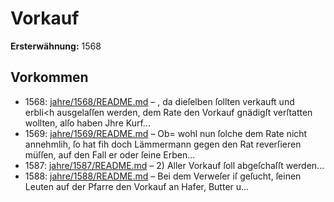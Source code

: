 # Vorkauf

**Ersterwähnung:** 1568

## Vorkommen
- 1568: [jahre/1568/README.md](../jahre/1568/README.md) – , da
dieſelben ſollten verkauft und erbli<h ausgelaſſen werden,
dem Rate den Vorkauf gnädigſt verſtatten wollten, alſo
haben Jhre Kurf...
- 1569: [jahre/1569/README.md](../jahre/1569/README.md) – Ob=
wohl nun ſolche dem Rate nicht annehmlih, ſo hat fih
doch Lämmermann gegen den Rat reverſieren müſſen, auf
den Fall er oder ſeine Erben...
- 1587: [jahre/1587/README.md](../jahre/1587/README.md) – 2) Aller Vorkauf ſoll abgeſchaſſt werden...
- 1588: [jahre/1588/README.md](../jahre/1588/README.md) – Bei dem Verweſer iſ geſucht, ſeinen Leuten auf der
Pfarre den Vorkauf an Hafer, Butter u...
